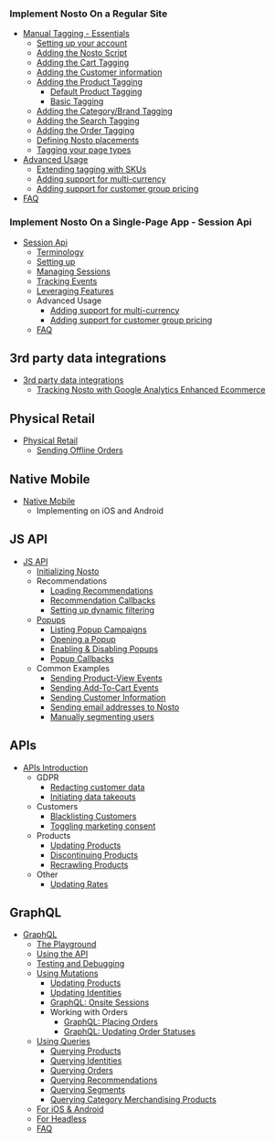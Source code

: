 ### Implement Nosto On a Regular Site
  * [Manual Tagging - Essentials](Manual-implementation.md)
    * [Setting up your account](Setting-up-your-account.md)
    * [Adding the Nosto Script](Add-Nosto-script.md)
    * [Adding the Cart Tagging](Cart-tagging.md)
    * [Adding the Customer information](Adding-the-customer-information.md)
    * [Adding the Product Tagging](Product-Tagging.md)
      * [Default Product Tagging](Default-Product-Tagging.md)
      * [Basic Tagging](Minimum-Product-Tagging.md)
    * [Adding the Category/Brand Tagging](Category-&-Brand-tagging.md)
    * [Adding the Search Tagging](Search-Tagging.md)
    * [Adding the Order Tagging](Order-tagging.md)
    * [Defining Nosto placements](Defining-Nosto-placements.md)
    * [Tagging your page types](Tag-your-page-types.md)
  * [Advanced Usage](Advanced-implementation.md)
    * [Extending tagging with SKUs](Extending-tagging-with-SKUs.md)
    * [Adding support for multi-currency](Adding-support-for-multi-currency.md)
    * [Adding support for customer group pricing](Adding-support-for-customer-group-pricing.md)
  * [FAQ](FAQ.md)

### Implement Nosto On a Single-Page App - Session Api
  * [Session Api](Implementation-Guide-Session-API.md)
    * [Terminology](Session-API---Terminology.md)
    * [Setting up](SPA-Basics-Setting-Up.md)
    * [Managing Sessions](SPA-Basics-Managing-Sessions.md)
    * [Tracking Events](SPA-Basics-Tracking-Events.md)
    * [Leveraging Features](SPA-Basics-Leveraging-Features.md)
    * Advanced Usage
      * [Adding support for multi-currency](SPA-Adding-support-for-multi-currency.md)
      * [Adding support for customer group pricing](SPA-Adding-support-for-customer-group-pricing.md)
    * [FAQ](SPA/FAQ.md)

## 3rd party data integrations
  * [3rd party data integrations](3rd-party-data-integrations.md)
    * [Tracking Nosto with Google Analytics Enhanced Ecommerce](Tracking-Nosto-with-Google-Analytics.md)

## Physical Retail
  * [Physical Retail](Physical-Retail.md)
    * [Sending Offline Orders](Sending-Offline-Orders.md)

## Native Mobile
  * [Native Mobile](Native-Mobile.md)
    * Implementing on iOS and Android

## JS API
  * [JS API](JS-APIs.md)
    * [Initializing Nosto](Initializing-Nosto.md)
    * Recommendations
      * [Loading Recommendations](Loading-Recommendations.md)
      * [Recommendation Callbacks](Recommendation-Callbacks.md)
      * [Setting up dynamic filtering](Setting-up-dynamic-filtering.md)
    * [Popups](Popups.md)
      * [Listing Popup Campaigns](Listing-Popup-Campaigns.md)
      * [Opening a Popup](Opening-a-Popup.md)
      * [Enabling & Disabling Popups](Enabling-&-Disabling-Popups.md)
      * [Popup Callbacks](Popup-Callbacks.md)
    * Common Examples
      * [Sending Product-View Events](Sending-Product-View-Events.md)
      * [Sending Add-To-Cart Events](Sending-Add-To-Cart-Events.md)
      * [Sending Customer Information](Sending-customer-information.md)
      * [Sending email addresses to Nosto](Sending-email-addresses-to-Nosto.md)
      * [Manually segmenting users](Manually-Segmenting-Users.md)

## APIs
  * [APIs Introduction](APIs.md)
    * GDPR
      * [Redacting customer data](Sanitizing-customer-data-using-the-Redaction-API.md)
      * [Initiating data takeouts](Initiating-data-takeouts-via-the-Takeout-APIs.md)
    * Customers
      * [Blacklisting Customers](Blacklisting-customers-using-the-Blacklist-API.md)
      * [Toggling marketing consent](Toggling-email-opt-in-using-the-Consent-API.md)
    * Products
      * [Updating Products](Updating-products-using-the-Products-API.md)
      * [Discontinuing Products](Discontinuing-Products.md)
      * [Recrawling Products](Recrawling-products-using-the-Recrawl-API.md)
    * Other
      * [Updating Rates](Updating-Rates-using-the-Rates-API.md)

## GraphQL
  * [GraphQL](GraphQL-An-Introduction.md)
    * [The Playground](GraphQL-The-Playground.md)
    * [Using the API](GraphQL-Using-the-API.md)
    * [Testing and Debugging](GraphQL-Testing-&-Debugging.md)
    * [Using Mutations](GraphQL-Using-Mutations.md)
        * [Updating Products](GraphQL-Updating-Products.md)
        * [Updating Identities](GraphQL-Updating-Identities.md)
        * [GraphQL: Onsite Sessions](GraphQL-Onsite-Sessions.md)
        * Working with Orders
          * [GraphQL: Placing Orders](GraphQL-Placing-Orders.md)
          * [GraphQL: Updating Order Statuses](GraphQL-Updating-Order-Statuses.md)
    * [Using Queries](GraphQL-Using-Queries.md)
        * [Querying Products](GraphQL-Querying-Products.md)
        * [Querying Identities](GraphQL-Querying-Identities.md)
        * [Querying Orders](GraphQL-Querying-Orders.md)
        * [Querying Recommendations](GraphQL-Querying-Recommendations.md)
        * [Querying Segments](GraphQL-Querying-Segments.md)
        * [Querying Category Merchandising Products](GraphQL-Querying-Category-Merchandising-Products.md)
    * [For iOS & Android](GraphQL-For-iOS-&-Android.md)
    * [For Headless](GraphQL-For-Headless.md)
    * [FAQ](GraphQL-FAQ.md)